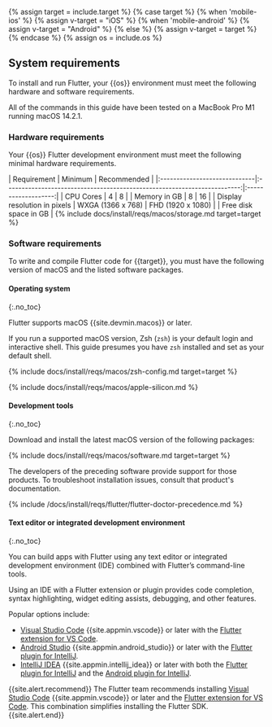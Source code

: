 {% assign target = include.target %}
{% case target %}
{% when 'mobile-ios' %}
{% assign v-target = "iOS" %}
{% when 'mobile-android' %}
{% assign v-target = "Android" %}
{% else %}
{% assign v-target = target %}
{% endcase %}
{% assign os = include.os %}

## System requirements

To install and run Flutter,
your {{os}} environment must meet the following hardware
and software requirements.

All of the commands in this guide have been tested on a MacBook Pro M1
running macOS 14.2.1.

### Hardware requirements

Your {{os}} Flutter development environment must meet the following
minimal hardware requirements.

<div class="table-wrapper" markdown="1">
|     Requirement              |                                    Minimum                               |    Recommended      |
|:-----------------------------|:------------------------------------------------------------------------:|:-------------------:|
| CPU Cores                    | 4                                                                        | 8                   |
| Memory in GB                 | 8                                                                        | 16                  |
| Display resolution in pixels | WXGA (1366 x 768)                                                        | FHD (1920 x 1080)   |
| Free disk space in GB        | {% include docs/install/reqs/macos/storage.md target=target %}
</div>

### Software requirements

To write and compile Flutter code for {{target}},
you must have the following version of macOS and the listed
software packages.

#### Operating system
{:.no_toc}

Flutter supports macOS {{site.devmin.macos}} or later.

If you run a supported macOS version,
Zsh (`zsh`) is your default login and interactive shell.
This guide presumes you have `zsh` installed
and set as your default shell.

{% include docs/install/reqs/macos/zsh-config.md target=target %}

{% include docs/install/reqs/macos/apple-silicon.md %}

#### Development tools
{:.no_toc}

Download and install the latest macOS version of the following packages:

{% include docs/install/reqs/macos/software.md target=target %}

The developers of the preceding software provide support for those products.
To troubleshoot installation issues, consult that product's documentation.

{% include /docs/install/reqs/flutter/flutter-doctor-precedence.md %}

#### Text editor or integrated development environment
{:.no_toc}

You can build apps with Flutter using any text editor or
integrated development environment (IDE) combined with
Flutter’s command-line tools.

Using an IDE with a Flutter extension or plugin provides code completion,
syntax highlighting, widget editing assists, debugging, and other features.

Popular options include:

* [Visual Studio Code][] {{site.appmin.vscode}} or later
  with the [Flutter extension for VS Code][].
* [Android Studio][] {{site.appmin.android_studio}} or later
  with the [Flutter plugin for IntelliJ][].
* [IntelliJ IDEA][] {{site.appmin.intellij_idea}} or later
  with both the [Flutter plugin for IntelliJ][] and
  the [Android plugin for IntelliJ][].

{{site.alert.recommend}}
  The Flutter team recommends installing
  [Visual Studio Code][] {{site.appmin.vscode}} or later and the
  [Flutter extension for VS Code][].
  This combination simplifies installing the Flutter SDK.
{{site.alert.end}}

[Android Studio]: https://developer.android.com/studio/install
[IntelliJ IDEA]: https://www.jetbrains.com/help/idea/installation-guide.html
[Visual Studio Code]: https://code.visualstudio.com/docs/setup/mac
[Flutter extension for VS Code]: https://marketplace.visualstudio.com/items?itemName=Dart-Code.flutter
[Flutter plugin for IntelliJ]: https://plugins.jetbrains.com/plugin/9212-flutter
[Android plugin for IntelliJ]: https://plugins.jetbrains.com/plugin/22989-android

